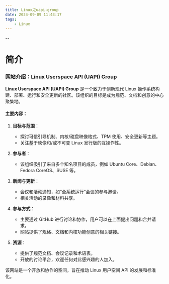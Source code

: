 ```yaml
---
title: Linux之uapi-group
date: 2024-09-09 11:43:17
tags:
	- Linux
---
```


--

# 简介

### 网站介绍：Linux Userspace API (UAPI) Group

**Linux Userspace API (UAPI) Group** 是一个致力于创新现代 Linux 操作系统构建、部署、运行和安全更新的社区。该组织的目标是成为规范、文档和创意的中心聚集地。

#### 主要内容：

1. **目标与范围**：
   - 探讨可信引导机制、内核/磁盘映像格式、TPM 使用、安全更新等主题。
   - 关注基于映像和/或不可变 Linux 发行版的互操作性。

2. **参与者**：
   - 该组织吸引了来自多个知名项目的成员，例如 Ubuntu Core、Debian、Fedora CoreOS、SUSE 等。

3. **新闻与更新**：
   - 会议和活动通知，如“全系统运行”会议的参与邀请。
   - 相关活动的录像和材料共享。

4. **参与方式**：
   - 主要通过 GitHub 进行讨论和协作，用户可以在上面提出问题和合并请求。
   - 网站提供了规格、文档和内核功能创意的相关链接。

5. **资源**：
   - 提供了规范文档、会议记录和术语表。
   - 开放的讨论平台，欢迎任何对此感兴趣的人加入。

该网站是一个开放和协作的空间，旨在推动 Linux 用户空间 API 的发展和标准化。
